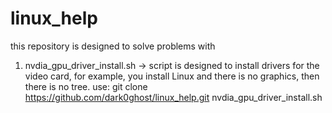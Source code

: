 # linux_help

this repository is designed to solve problems with 

1. nvdia_gpu_driver_install.sh ->  script is designed to install drivers for the video card, for example, you install Linux and there is no graphics, then there is no tree.
use: 
git clone https://github.com/dark0ghost/linux_help.git
nvdia_gpu_driver_install.sh


